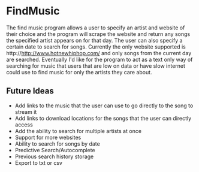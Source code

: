 # FindMusic
The find music program allows a user to specify an artist and website of their choice and the program will scrape the website and return any songs the specified artist appears on for that day. The user can also specify a certain date to search for songs. Currently the only website supported is http://http://www.hotnewhiphop.com/ and only songs from the current day are searched. Eventually I'd like for the program to act as a text only way of searching for music that users that are low on data or have slow internet could use to find music for only the artists they care about.

## Future Ideas
* Add links to the music that the user can use to go directly to the song to stream it
* Add links to download locations for the songs that the user can directly access
* Add the ability to search for multiple artists at once
* Support for more websites
* Ability to search for songs by date
* Predictive Search/Autocomplete
* Previous search history storage
* Export to txt or csv
